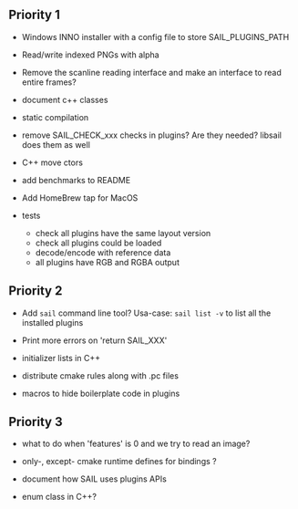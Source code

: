 ## Priority 1

- Windows INNO installer with a config file to store SAIL_PLUGINS_PATH

- Read/write indexed PNGs with alpha

- Remove the scanline reading interface and make an interface to read entire frames?

- document c++ classes

- static compilation

- remove SAIL_CHECK_xxx checks in plugins? Are they needed? libsail does them as well

- C++ move ctors

- add benchmarks to README

- Add HomeBrew tap for MacOS

- tests
  - check all plugins have the same layout version
  - check all plugins could be loaded
  - decode/encode with reference data
  - all plugins have RGB and RGBA output

## Priority 2

- Add `sail` command line tool? Usa-case: `sail list -v` to list all the installed plugins

- Print more errors on 'return SAIL_XXX'

- initializer lists in C++

- distribute cmake rules along with .pc files

- macros to hide boilerplate code in plugins

## Priority 3

- what to do when 'features' is 0 and we try to read an image?

- only-, except- cmake runtime defines for bindings ?

- document how SAIL uses plugins APIs

- enum class in C++?
